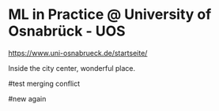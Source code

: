 # ML in Practice @ University of Osnabrück - UOS

https://www.uni-osnabrueck.de/startseite/


Inside the city center, wonderful place.

#test merging conflict

#new again